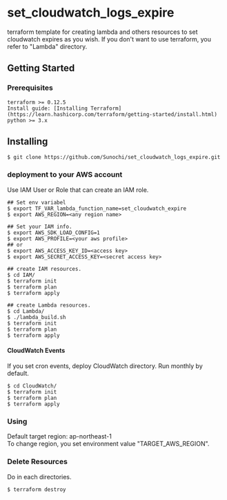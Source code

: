 # set_cloudwatch_logs_expire

terraform template for creating lambda and others resources to set cloudwatch expires as you wish. If you don't want to use terraform, you refer to "Lambda" directory.

## Getting Started

### Prerequisites

```
terraform >= 0.12.5
Install guide: [Installing Terraform](https://learn.hashicorp.com/terraform/getting-started/install.html)
python >= 3.x
```

## Installing

```
$ git clone https://github.com/Sunochi/set_cloudwatch_logs_expire.git
```

### deployment to your AWS account

Use IAM User or Role that can create an IAM role.

```
## Set env variabel
$ export TF_VAR_lambda_function_name=set_cloudwatch_expire
$ export AWS_REGION=<any region name>

## Set your IAM info.
$ export AWS_SDK_LOAD_CONFIG=1
$ export AWS_PROFILE=<your aws profile>
## or
$ export AWS_ACCESS_KEY_ID=<access key>
$ export AWS_SECRET_ACCESS_KEY=<secret access key>

## create IAM resources.
$ cd IAM/
$ terraform init
$ terraform plan
$ terraform apply

## create Lambda resources.
$ cd Lambda/
$ ./lambda_build.sh
$ terraform init
$ terraform plan
$ terraform apply
```

#### CloudWatch Events

If you set cron events, deploy CloudWatch directory.
Run monthly by default.
```
$ cd CloudWatch/
$ terraform init
$ terraform plan
$ terraform apply
```

### Using

Default target region: ap-northeast-1  
To change region, you set environment value "TARGET_AWS_REGION".

### Delete Resources

Do in each directories. 
```
$ terraform destroy
```
